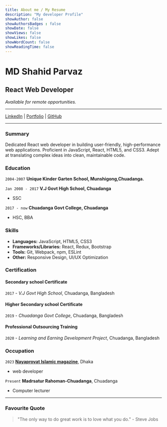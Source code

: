 ```yaml
---
title: About me / My Resume
description: "My developer Profile"
showAuthor: false
showAuthorsBadges : false 
showDate: false
showViews: false
showLikes: false
showWordCount: false
showReadingTime: false
---
```


# MD Shahid Parvaz

## React Web Developer 
*Available for remote opportunities.*

---

[LinkedIn](https://www.linkedin.com/in/mrsnailo) | [Portfolio](https://mrsnailo.github.io) | [GitHub](https://github.com/mrsnailo)

---

### Summary

Dedicated React web developer in building user-friendly, high-performance web applications. Proficient in JavaScript, React, HTML5, and CSS3. Adept at translating complex ideas into clean, maintainable code.


### Education

`2004-2007`
__Unique Kinder Garten School, Munshigong,Chuadanga.__

`Jan 2008 - 2017`
__V.J Govt High School, Chuadanga__

- SSC

`2017 - now`
__Chuadanga Govt College, Chuadanga__

- HSC, BBA

### Skills

- **Languages:** JavaScript, HTML5, CSS3
- **Frameworks/Libraries:** React, Redux, Bootstrap
- **Tools:** Git, Webpack, npm, ESLint
- **Other:** Responsive Design, UI/UX Optimization

### Certification

#### __Secondary school Certificate__
`2017` - *V.J Govt High School*, Chuadanga, Bangladesh

#### __Higher Secondary school Certificate__
`2019` - *Chuadanga Govt College*, Chuadanga, Bangladesh

#### __Professional Outsourcing Training__
`2020` - *Learning and Earning Development Project*, Chuadanga, Bangladesh



### Occupation

`2023`
[__Nayaprovat Islamic magazine__](https://www.facebook.com/nayaprovat), Dhaka

- web developer

`Present`
__Madrsatur Rahoman-Chuadanga__, Chuadanga

- Computer lecturer


---

### Favourite Quote
> "The only way to do great work is to love what you do." - Steve Jobs



